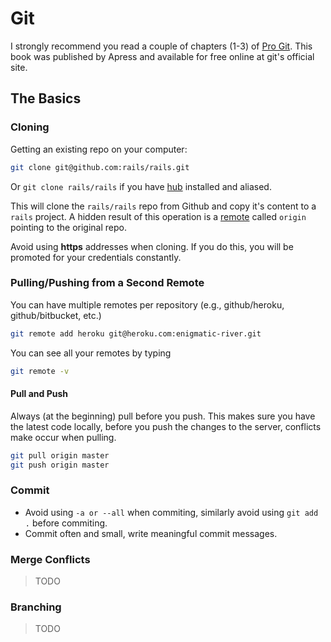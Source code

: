 # Git

I strongly recommend you read a couple of chapters (1-3) of [Pro Git](http://git-scm.com/book). This book was published by Apress and available for free online at git's official site.

## The Basics

### Cloning

Getting an existing repo on your computer:

```sh
git clone git@github.com:rails/rails.git
```

Or `git clone rails/rails` if you have [hub](https://github.com/github/hub) installed and aliased.

This will clone the `rails/rails` repo from Github and copy it's content to a `rails` project. A hidden result of this operation is a [remote](http://git-scm.com/book/en/Git-Basics-Working-with-Remotes) called `origin` pointing to the original repo.

Avoid using **https** addresses when cloning. If you do this, you will be promoted for your credentials constantly.

### Pulling/Pushing from a Second Remote

You can have multiple remotes per repository (e.g., github/heroku, github/bitbucket, etc.)

```sh
git remote add heroku git@heroku.com:enigmatic-river.git
```
You can see all your remotes by typing

```sh
git remote -v
```
#### Pull and Push
Always (at the beginning) pull before you push. This makes sure you have the latest code locally, before you push the changes to the server, conflicts make occur when pulling.

```sh
git pull origin master
git push origin master
```

### Commit

- Avoid using `-a or --all` when commiting, similarly avoid using `git add .` before commiting.
- Commit often and small, write meaningful commit messages.

### Merge Conflicts

> TODO

### Branching

> TODO



